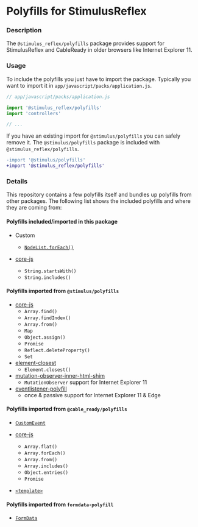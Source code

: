 # Polyfills for StimulusReflex

### Description

The `@stimulus_reflex/polyfills` package provides support for StimulusReflex and CableReady in older browsers like Internet Explorer 11.

### Usage

To include the polyfills you just have to import the package. Typically you want to import it in `app/javascript/packs/application.js`.

```javascript
// app/javascript/packs/application.js

import '@stimulus_reflex/polyfills'
import 'controllers'

// ...
```

If you have an existing import for `@stimulus/polyfills` you can safely remove it. The `@stimulus/polyfills` package is included with `@stimulus_reflex/polyfills`.


```diff
-import '@stimulus/polyfills'
+import '@stimulus_reflex/polyfills'
```


### Details

This repository contains a few polyfills itself and bundles up polyfills from other packages. The following list shows the included polyfills and where they are coming from:

#### Polyfills included/imported in this package

* Custom
  * [`NodeList.forEach()`](https://developer.mozilla.org/en-US/docs/Web/API/NodeList/forEach#Polyfill)

* [core-js](https://www.npmjs.com/package/core-js)
  * `String.startsWith()`
  * `String.includes()`

#### Polyfills imported from `@stimulus/polyfills`

* [core-js](https://www.npmjs.com/package/core-js)
  * `Array.find()`
  * `Array.findIndex()`
  * `Array.from()`
  * `Map`
  * `Object.assign()`
  * `Promise`
  * `Reflect.deleteProperty()`
  * `Set`
* [element-closest](https://www.npmjs.com/package/element-closest)
  * `Element.closest()`
* [mutation-observer-inner-html-shim](https://www.npmjs.com/package/mutation-observer-inner-html-shim)
  * `MutationObserver` support for Internet Explorer 11
* [eventlistener-polyfill](https://github.com/github/eventlistener-polyfill)
  * once & passive support for Internet Explorer 11 & Edge

#### Polyfills imported from `@cable_ready/polyfills`

* [`CustomEvent`](https://developer.mozilla.org/en-US/docs/Web/API/CustomEvent/CustomEvent#Polyfill)

* [core-js](https://www.npmjs.com/package/core-js)
  * `Array.flat()`
  * `Array.forEach()`
  * `Array.from()`
  * `Array.includes()`
  * `Object.entries()`
  * `Promise`

* [`<template>`](https://www.npmjs.com/package/@webcomponents/template)

#### Polyfills imported from `formdata-polyfill`
* [`FormData`](https://www.npmjs.com/package/formdata-polyfill)
